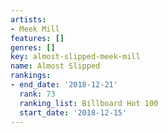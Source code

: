 ```yaml
---
artists:
- Meek Mill
features: []
genres: []
key: almost-slipped-meek-mill
name: Almost Slipped
rankings:
- end_date: '2018-12-21'
  rank: 73
  ranking_list: Billboard Hot 100
  start_date: '2018-12-15'
---
```


